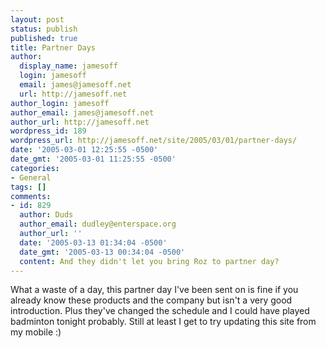 ```yaml
---
layout: post
status: publish
published: true
title: Partner Days
author:
  display_name: jamesoff
  login: jamesoff
  email: james@jamesoff.net
  url: http://jamesoff.net
author_login: jamesoff
author_email: james@jamesoff.net
author_url: http://jamesoff.net
wordpress_id: 189
wordpress_url: http://jamesoff.net/site/2005/03/01/partner-days/
date: '2005-03-01 12:25:55 -0500'
date_gmt: '2005-03-01 11:25:55 -0500'
categories:
- General
tags: []
comments:
- id: 829
  author: Duds
  author_email: dudley@enterspace.org
  author_url: ''
  date: '2005-03-13 01:34:04 -0500'
  date_gmt: '2005-03-13 00:34:04 -0500'
  content: And they didn't let you bring Roz to partner day?
---
```

<p>What a waste of a day, this partner day I've been sent on is fine if you already know these products and the company but isn't a very good introduction. Plus they've changed the schedule and I could have played badminton tonight probably. Still at least I get to try updating this site from my mobile :)</p>
